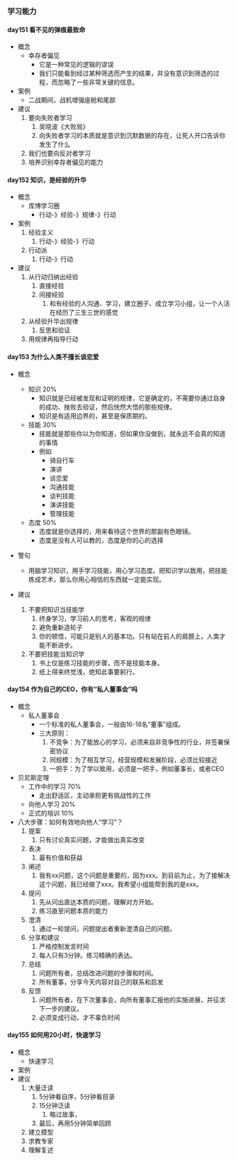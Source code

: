 ### 学习能力 ###
#### day151 看不见的弹痕最致命 ####
- 概念
	- 幸存者偏见
		- 它是一种常见的逻辑的谬误
		- 我们只能看到经过某种筛选而产生的结果，并没有意识到筛选的过程，而忽略了一些非常关键的信息。
- 案例
	- 二战期间，战机增强座舱和尾部
- 建议
	1. 要向失败者学习
		1. 吴晓波《大败局》
		2. 向失败者学习的本质就是意识到沉默数据的存在，让死人开口告诉你发生了什么
	2. 我们也要向反对者学习
	3. 培养识别幸存者偏见的能力

#### day152 知识，是经验的升华 ####
- 概念
	- 库博学习圈		
		- 行动-》经验-》规律-》行动
- 案例
	1. 经验主义
		1. 行动-》经验-》行动
	2. 行动派
		1. 行动-》行动
- 建议
	1. 从行动归纳出经验
		1. 直接经验
		2. 间接经验
			1. 和有经验的人沟通、学习，建立圈子、成立学习小组，让一个人活在经历了三生三世的感觉
	2. 从经验升华出规律
		1. 反思和验证
	3. 用规律再指导行动

#### day153 为什么人类不擅长谈恋爱 ####
- 概念
	- 知识 20%
		- 知识就是已经被发现和证明的规律，它是确定的，不需要你通过自身的成功、挫败去验证，然后恍然大悟的那些规律。
		- 知识是有适用边界的，甚至是保质期的。
	- 技能 30%
		- 技能就是那些你以为你知道，但如果你没做到，就永远不会真的知道的事情
		- 例如
			- 骑自行车
			- 演讲	
			- 谈恋爱
			- 沟通技能
			- 谈判技能
			- 演讲技能
			- 管理技能
	- 态度 50%
		- 态度就是你选择的，用来看待这个世界的那副有色眼镜。
		- 态度是没有人可以教的，态度是你的心的选择

- 警句
	- 用脑学习知识，用手学习技能，用心学习态度。把知识学以致用，把技能练成艺术，那么你用心相信的东西就一定能实现。
- 建议
	1. 不要把知识当技能学
		1. 终身学习，学习前人的思考，客观的规律
		2. 避免重新造轮子
		3. 你的顿悟，可能只是别人的基本功。只有站在前人的肩膀上，人类才能不断进步。
	2. 不要把技能当知识学
		1. 书上仅是练习技能的步骤，而不是技能本身。
		2. 纸上得来终觉浅，绝知此事要躬行。

#### day154 作为自己的CEO，你有“私人董事会”吗 ####
- 概念
	- 私人董事会
		- 一个标准的私人董事会，一般由16-18名“董事”组成。
		- 三大原则：
			1. 不竞争：为了能放心的学习，必须来自非竞争性的行业，并签署保密协议
			2. 同规模：为了相互学习，经营规模和发展阶段，必须比较接近
			3. 一把手：为了学以致用，必须是一把手，例如董事长，或者CEO
- 贝尼斯定理
	- 工作中的学习 70%
		- 走出舒适区，主动承担更有挑战性的工作
	- 向他人学习 20%
	- 正式的培训 10%
- 八大步骤：如何有效地向他人“学习”？
	1. 提案
		1. 只有讨论真实问题，才能做出真实改变
	2. 表决
		1. 最有价值和获益
	3. 阐述
		1. 我有xx问题，这个问题是重要的，因为xxx。到目前为止，为了接解决这个问题，我已经做了xxx。我希望小组能帮到我的是xxx。
	4. 提问
		1. 先从问出直达本质的问题，理解对方开始。
		2. 练习直至问题本质的能力
	5. 澄清
		1. 通过一轮提问，问题提出者重新澄清自己的问题。
	6. 分享和建议
		1. 严格控制发言时间
		2. 每人只有3分钟。练习精确的表达。
	7. 总结
		1. 问题所有者，总结改进问题的步骤和时间。
		2. 所有董事，分享今天内容对自己的联系和启发
	8. 反馈
		1. 问题所有者，在下次董事会，向所有董事汇报他的实施进展，并征求下一步的建议。
		2. 必须变成行动，才不辜负时间

#### day155 如何用20小时，快速学习 ####
- 概念
	- 快速学习
- 案例
- 建议
	1. 大量泛读
		1. 5分钟看自序，5分钟看目录
		2. 15分钟泛读
			1. 略过故事，
		3. 最后，再用5分钟简单回顾
	2. 建立模型
	3. 求教专家
	4. 理解复述


